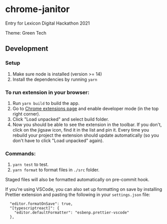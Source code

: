 # chrome-janitor

Entry for Lexicon Digital Hackathon 2021

Theme: Green Tech

## Development

### Setup

1. Make sure node is installed (version >= 14)
2. Install the dependencies by running `yarn`

### To run extension in your browser:

1. Run `yarn build` to build the app.
2. Go to [Chrome extensions page](chrome://extensions/) and enable developer mode (in the top right corner).
3. Click "Load unpacked" and select build folder.
4. Now you should be able to see the extension in the toolbar. If you don't, click on the jigsaw icon, find it in the list and pin it.
   Every time you rebuild your project the extension should update automatically (so you don't have to click "Load unpacked" again).

### Commands:

1. `yarn test` to test.
2. `yarn format` to format files in `./src` folder.

Staged files will also be formatted automatically on pre-commit hook.

If you're using VSCode, you can also set up formatting on save by installing Prettier extension and pasting the following in your `settings.json` file:

```
  "editor.formatOnSave": true,
  "[typescriptreact]": {
    "editor.defaultFormatter": "esbenp.prettier-vscode"
  },
```
